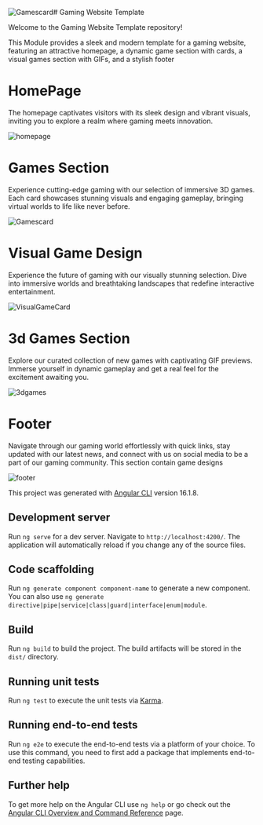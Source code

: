![Gamescard](https://github.com/Supriya252002/Gaming_website_template/assets/116082297/c3e54076-688e-478e-9712-389804693f2c)# Gaming Website Template

Welcome to the Gaming Website Template repository! 

This Module provides a sleek and modern template for a gaming website, featuring an attractive homepage, a dynamic game section with cards, a visual games section with GIFs, and a stylish footer

# HomePage

The homepage captivates visitors with its sleek design and vibrant visuals, inviting you to explore a realm where gaming meets innovation.

![homepage](https://github.com/Supriya252002/Gaming_website_template/assets/116082297/02c8a8a1-bd1f-4cb9-9846-b77f02dd49bf)

#  Games Section

Experience cutting-edge gaming with our selection of immersive 3D games. Each card showcases stunning visuals and engaging gameplay, bringing virtual worlds to life like never before.

![Gamescard](https://github.com/Supriya252002/Gaming_website_template/assets/116082297/b0776e80-8719-46b9-8f43-15b7da55fdca)

# Visual Game Design

Experience the future of gaming with our visually stunning selection. Dive into immersive worlds and breathtaking landscapes that redefine interactive entertainment.

![VisualGameCard](https://github.com/Supriya252002/Gaming_website_template/assets/116082297/4f5a1663-6b00-4294-a89f-e1116a7a81e9)

# 3d Games Section

Explore our curated collection of new games with captivating GIF previews. Immerse yourself in dynamic gameplay and get a real feel for the excitement awaiting you.

![3dgames](https://github.com/Supriya252002/Gaming_website_template/assets/116082297/fa258b1e-fc77-4bd3-8915-48d967c3eab3)

# Footer

Navigate through our gaming world effortlessly with quick links, stay updated with our latest news, and connect with us on social media to be a part of our gaming community.
This section contain game designs 

![footer](https://github.com/Supriya252002/Gaming_website_template/assets/116082297/34f918fa-8149-4fe2-a015-f78e758d0cf7)

This project was generated with [Angular CLI](https://github.com/angular/angular-cli) version 16.1.8.

## Development server

Run `ng serve` for a dev server. Navigate to `http://localhost:4200/`. The application will automatically reload if you change any of the source files.

## Code scaffolding

Run `ng generate component component-name` to generate a new component. You can also use `ng generate directive|pipe|service|class|guard|interface|enum|module`.

## Build

Run `ng build` to build the project. The build artifacts will be stored in the `dist/` directory.

## Running unit tests

Run `ng test` to execute the unit tests via [Karma](https://karma-runner.github.io).

## Running end-to-end tests

Run `ng e2e` to execute the end-to-end tests via a platform of your choice. To use this command, you need to first add a package that implements end-to-end testing capabilities.

## Further help

To get more help on the Angular CLI use `ng help` or go check out the [Angular CLI Overview and Command Reference](https://angular.io/cli) page.
